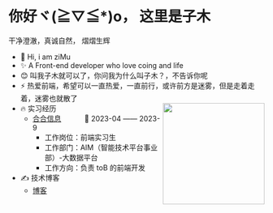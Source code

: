 # 你好ヾ(≧▽≦\*)o， 这里是子木

干净澄澈，真诚自然， 熠熠生辉

- 👋 Hi, i am ziMu
- ✨ A Front-end developer who love coing and life
- 😊 叫我子木就可以了，你问我为什么叫子木？，不告诉你呢
- ⚡ 热爱前端，希望可以一直热爱，一直前行，或许前方是迷雾，但是走着走着，迷雾也就散了
- 🔥 实习经历
  <img align="right" width="200"  src="https://www.intsig.com/static/images/common_new/logo_0811.png" />
  - [合合信息](https://www.intsig.com/)&emsp;&emsp;&emsp; 📌 2023-04 —— 2023-9
    - 工作岗位：前端实习生
    - 工作部门：AIM（智能技术平台事业部）-大数据平台
    - 工作方向：负责 toB 的前端开发
- ✍️ 技术博客
  - [博客](https://zimu-66ccff.github.io/)
